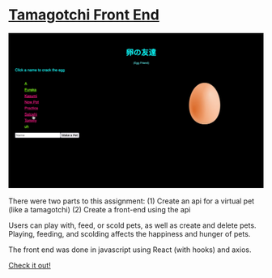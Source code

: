 # [Tamagotchi Front End](https://tamagotchi-front-end-victoriatiller.netlify.app/)

<!-- ![SDG](./docs/button.png) -->

![demo](./src/images/tamagotchiExample.gif)

There were two parts to this assignment:
(1) Create an api for a virtual pet (like a tamagotchi)
(2) Create a front-end using the api

Users can play with, feed, or scold pets, as well as create and delete pets. Playing, feeding, and scolding affects the happiness and hunger of pets.

The front end was done in javascript using React (with hooks) and axios.

[Check it out!](https://tamagotchi-front-end-victoriatiller.netlify.app/)
